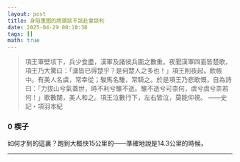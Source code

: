 ```yaml
---
layout: post
title: 身陷重圍的將領該不該赴會談判
date: 2025-04-29 00:10:38
tags: []
math: true
---
```


> 項王軍壁垓下，兵少食盡，漢軍及諸侯兵圍之數重。夜聞漢軍四面皆楚歌，項王乃大驚曰：「漢皆已得楚乎？是何楚人之多也！」項王則夜起，飲帳中。有美人名虞，常幸從；駿馬名騅，常騎之。於是項王乃悲歌慨，自為詩曰：「力拔山兮氣蓋世，時不利兮騅不逝。騅不逝兮可柰何，虞兮虞兮柰若何！」歌數闋，美人和之。項王泣數行下，左右皆泣，莫能仰視。 ——史記・項羽本紀

### 0 楔子

如何才到的這裏？跑到大概快15公里的——準確地說是14.3公里的時候，



--------




